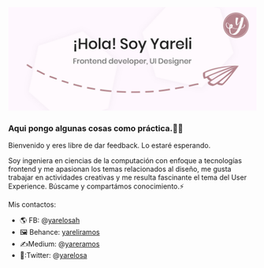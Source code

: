 ![Header](https://github.com/yarelosa/yarelosa/blob/b8d64529e8131518d0a188878127b787fa871f71/headyarelosa.jpg?raw=true)
### Aqui pongo algunas cosas como práctica.👋:smiley:
Bienvenido y eres libre de dar feedback. Lo estaré esperando.

Soy ingeniera en ciencias de la computación con enfoque a tecnologías frontend y me apasionan los temas relacionados al diseño, me gusta trabajar en actividades creativas y me resulta fascinante el tema del User Experience. Búscame y compartámos conocimiento.⚡

Mis contactos:

- :earth_americas: FB: @[yarelosah](https://www.facebook.com/yarelosah)
- :framed_picture: Behance: [yareliramos](https://www.behance.net/yareliramos)
- :writing_hand:Medium: @[yareramos](https://medium.com/@yareramos)
- 💬:Twitter: @[yarelosa](https://twitter.com/yarelosa)
<!--
**yarelosa/yarelosa** is a ✨ _special_ ✨ repository because its `README.md` (this file) appears on your GitHub profile.

Here are some ideas to get you started:

- 🔭 I’m currently working on ...
- 🌱 I’m currently learning ...
- 👯 I’m looking to collaborate on ...
- 🤔 I’m looking for help with ...
- 💬 Ask me about ...
- 📫 How to reach me: ...
- 😄 Pronouns: ...
- ⚡ Fun fact: ...
-->
